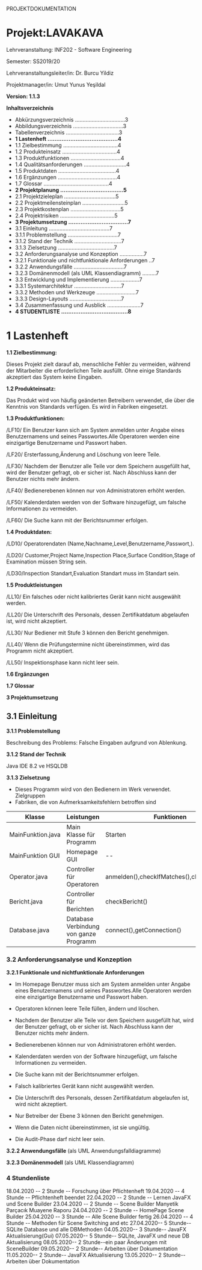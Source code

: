 PROJEKTDOKUMENTATION

# **Projekt:LAVAKAVA**

Lehrveranstaltung: INF202 - Software Engineering

Semester: SS2019/20

Lehrveranstaltungsleiter/in: Dr. Burcu Yildiz

Projektmanager/in: Umut Yunus Yeşildal

**Version: 1.1.3**

**Inhaltsverzeichnis**

* Abkürzungsverzeichnis .................................3
* Abbildungsverzeichnis .................................3
* Tabellenverzeichnis ...................................3
* **1 Lastenheft ........................................4**
* 1.1 Zielbestimmung ....................................4
* 1.2 Produkteinsatz ....................................4
* 1.3 Produktfunktionen .................................4
* 1.4 Qualitätsanforderungen ............................4
* 1.5 Produktdaten ......................................4
* 1.6 Ergänzungen .......................................4
* 1.7 Glossar ...........................................4
* **2 Projektplanung ....................................5**
* 2.1 Projektzieleplan ..................................5
* 2.2 Projektmeilensteinplan ............................5
* 2.3 Projektkostenplan .................................5
* 2.4 Projektrisiken ....................................5
* **3 Projektumsetzung ..................................7**
* 3.1 Einleitung ........................................7
* 3.1.1 Problemstellung .................................7
* 3.1.2 Stand der Technik ...............................7
* 3.1.3 Zielsetzung .....................................7
* 3.2 Anforderungsanalyse und Konzeption ................7
* 3.2.1 Funktionale und nichtfunktionale Anforderungen ..7
* 3.2.2 Anwendungsfälle .................................7
* 3.2.3 Domänenmodell (als UML Klassendiagramm) .........7
* 3.3 Entwicklung und Implementierung ...................7
* 3.3.1 Systemarchitektur ...............................7
* 3.3.2 Methoden und Werkzeuge ..........................7
* 3.3.3 Design-Layouts ..................................7
* 3.4 Zusammenfassung und Ausblick ......................7
* **4 STUDENTLISTE ......................................8**



 # **1 Lastenheft**

**1.1 Zielbestimmung:**

Dieses Projekt zielt darauf ab, menschliche Fehler zu vermeiden, während der Mitarbeiter die erforderlichen Teile ausfüllt. Ohne einige Standards akzeptiert das System keine Eingaben.

**1.2 Produkteinsatz:**

Das Produkt wird von häufig geänderten Betreibern verwendet, die über die Kenntnis von Standards verfügen. Es wird in Fabriken eingesetzt.

**1.3 Produktfunktionen:**

/LF10/ Ein Benutzer kann sich am System anmelden unter Angabe eines Benutzernamens und seines Passwortes.Alle Operatoren werden eine einzigartige Benutzername und Passwort haben.

/LF20/ Ersterfassung,Änderung and Löschung von leere Teile.

/LF30/ Nachdem der Benutzer alle Teile vor dem Speichern ausgefüllt hat, wird der Benutzer gefragt, ob er sicher ist. Nach Abschluss kann der Benutzer nichts mehr ändern.

/LF40/ Bedienerebenen können nur von Administratoren erhöht werden.

/LF50/ Kalenderdaten werden von der Software hinzugefügt, um falsche Informationen zu vermeiden.

/LF60/ Die Suche kann mit der Berichtsnummer erfolgen.

**1.4 Produktdaten:**

/LD10/ Operatorendaten (Name,Nachname,Level,Benutzername,Passwort,).

/LD20/ Customer,Project Name,Inspection Place,Surface Condition,Stage of Examination müssen String sein.

/LD30/Inspection Standart,Evaluation Standart muss im Standart sein.

**1.5 Produktleistungen**

/LL10/ Ein falsches oder nicht kalibriertes Gerät kann nicht ausgewählt werden.

/LL20/ Die Unterschrift des Personals, dessen Zertifikatdatum abgelaufen ist, wird nicht akzeptiert.

/LL30/ Nur Bediener mit Stufe 3 können den Bericht genehmigen.

/LL40/ Wenn die Prüfungstermine nicht übereinstimmen, wird das Programm nicht akzeptiert.

/LL50/ Inspektionsphase kann nicht leer sein.

**1.6 Ergänzungen**

**1.7 Glossar**


**3 Projektumsetzung**

## **3.1 Einleitung**

 **3.1.1 Problemstellung**

Beschreibung des Problems: Falsche Eingaben aufgrund von Ablenkung.

 **3.1.2 Stand der Technik**

Java IDE 8.2 ve HSQLDB


**3.1.3 Zielsetzung**

- Dieses Programm wird von den Bedienern im Werk verwendet. Zielgruppen
 - Fabriken, die von Aufmerksamkeitsfehlern betroffen sind

| Klasse | Leistungen | Funktionen | Daten |
| -------- | ------- | ---------- | -------- |
MainFunktion.java | Main Klasse für Programm | Starten | --
MainFunktion GUI | Homepage GUI | -- | --
Operator.java | Controller für Operatoren | anmelden(),checkIfMatches(),checkVariables | Benutzername,Password,Name,Nachname Operator Stufe 
Bericht.java | Controller für Berichten | checkBericht() | ReportNummer 
Database.java | Database Verbindung von ganze Programm | connect(),getConnection() | Url,User,Pass 

### **3.2 Anforderungsanalyse und Konzeption**

**3.2.1 Funktionale und nichtfunktionale Anforderungen**

- Im Homepage Benutzer muss sich am System anmelden unter Angabe eines Benutzernamens und seines Passwortes.Alle Operatoren werden eine einzigartige Benutzername und Passwort haben.

- Operatoren können leere Teile füllen, ändern und löschen.

- Nachdem der Benutzer alle Teile vor dem Speichern ausgefüllt hat, wird der Benutzer gefragt, ob er sicher ist. Nach Abschluss kann der Benutzer nichts mehr ändern.

- Bedienerebenen können nur von Administratoren erhöht werden.

- Kalenderdaten werden von der Software hinzugefügt, um falsche Informationen zu vermeiden.

- Die Suche kann mit der Berichtsnummer erfolgen.

- Falsch kalibriertes Gerät kann nicht ausgewählt werden.
- Die Unterschrift des Personals, dessen Zertifikatdatum abgelaufen ist, wird nicht akzeptiert.
- Nur Betreiber der Ebene 3 können den Bericht genehmigen.
- Wenn die Daten nicht übereinstimmen, ist sie ungültig.
- Die Audit-Phase darf nicht leer sein.

**3.2.2 Anwendungsfälle** (als UML Anwendungsfalldiagramme)

**3.2.3 Domänenmodell** (als UML Klassendiagramm)


### **4 Stundenliste**


 18.04.2020 -- 2 Stunde -- Forschung über Pflichtenheft
 19.04.2020 -- 4 Stunde -- Pflichtenheft beendet
 22.04.2020 -- 2 Stunde -- Lernen JavaFX und Scene Builder
 23.04.2020 -- 2 Stunde -- Scene Builder Manyetik Parçacık Muayene Raporu
 24.04.2020 -- 2 Stunde -- HomePage Scene Builder
 25.04.2020 -- 3 Stunde -- Alle Scene Builder fertig
 26.04.2020 -- 4 Stunde -- Methoden für Scene Switching and etc
 27.04.2020-- 5 Stunde-- SQLite Database und alle DBMethoden
 04.05.2020-- 3 Stunde-- JavaFX Aktualisierung(Gui)
 07.05.2020-- 5 Stunde-- SQLite, JavaFX und neue DB Aktualisierung
 08.05.2020-- 2 Stunde--ein paar Änderungen mit SceneBuilder
 09.05.2020-- 2 Stunde-- Arbeiten über Dokumentation
 11.05.2020-- 2 Stunde-- JavaFX Aktualisierung
 13.05.2020-- 2 Stunde-- Arbeiten über Dokumentation
